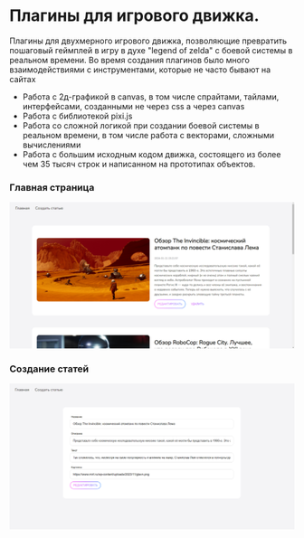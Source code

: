 # Плагины для игрового движка.

Плагины для двухмерного игрового движка, позволяющие превратить пошаговый геймплей в игру в духе "legend of zelda" с боевой системы в реальном времени. Во время создания плагинов было много взаимодействиями с инструментами, которые не часто бывают на сайтах

- Работа с 2д-графикой в canvas, в том числе спрайтами, тайлами, интерфейсами, созданными не через css а через canvas
- Работа с библиотекой pixi.js
- Работа со сложной логикой при создании боевой системы в реальном времени, в том числе работа с векторами, сложными вычислениями
- Работа с большим исходным кодом движка, состоящего из более чем 35 тысяч строк и написанном на прототипах объектов.

### Главная страница

![Alt-текст](https://github.com/mirich90/laravel_vue_spa/blob/master/1.PNG?raw=true "Блог на Laravel")

### Создание статей

![Alt-текст](https://github.com/mirich90/laravel_vue_spa/blob/master/2.PNG?raw=true "Блог на Laravel")
